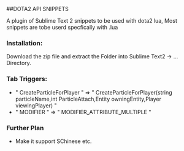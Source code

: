 ##DOTA2 API SNIPPETS

A plugin of Sublime Text 2 snippets to be used with dota2 lua, Most snippets are tobe userd specfically with .lua

### Installation:

Download the zip file and extract the <dota2 lua api> Folder into Sublime Text2 <Preferences> -> <Browse Packages> ... Directory.

### Tab Triggers:

- " CreateParticleForPlayer " => " CreateParticleForPlayer(string particleName,int ParticleAttach,Entity owningEntity,Player viewingPlayer) "
- " MODIFIER " => " MODIFIER_ATTRIBUTE_MULTIPLE "


### Further Plan
- Make it support SChinese etc.